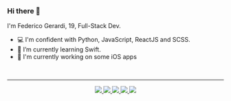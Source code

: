 ### Hi there 👋


I'm Federico Gerardi, 19, Full-Stack Dev.

- 💻 I'm confident with Python, JavaScript, ReactJS and SCSS.
- 🌱 I’m currently learning Swift.
- 🔧 I'm currently working on some iOS apps

<br>

---

<p align='center'>
  <a href='https://federicogerardi.it'>
    <img src='https://img.shields.io/badge/-Portfolio-e41937?logo=react&logoColor=white'/>
  </a>
  
  <a href='https://www.instagram.com/federico.gerardi/'>
    <img src='https://img.shields.io/badge/-Instagram-C13584?logo=instagram&logoColor=white'/>
  </a>
  
  <a href='https://www.linkedin.com/in/federico-gerardi-81407a1a1/'>
    <img src='https://img.shields.io/badge/-Linkedin-0e76a8?logo=linkedin&logoColor=white'/>
  </a>
  
  

  <a href='https://open.spotify.com/user/ssflm6s5b591zetx0drnfdpsu'>
    <img src='https://img.shields.io/badge/-Spotify-1ed760?logo=spotify&logoColor=white'/>
  </a>
  

  <a href='https://discord.com/users/434382065849466893'>
    <img src='https://img.shields.io/badge/-Discord-5865F2?logo=discord&logoColor=white'/>
  </a>
</p>
